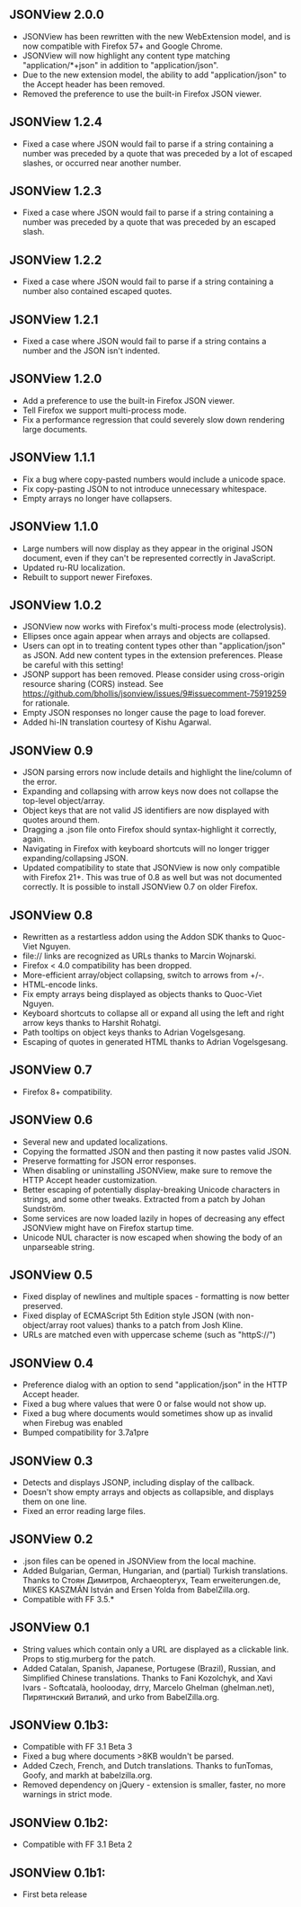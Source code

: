 JSONView 2.0.0
---
* JSONView has been rewritten with the new WebExtension model, and is now compatible with Firefox 57+ and Google Chrome.
* JSONView will now highlight any content type matching "application/*+json" in addition to "application/json".
* Due to the new extension model, the ability to add "application/json" to the Accept header has been removed.
* Removed the preference to use the built-in Firefox JSON viewer.

JSONView 1.2.4
---
* Fixed a case where JSON would fail to parse if a string containing a number was preceded by a quote that was preceded by a lot of escaped slashes, or occurred near another number.

JSONView 1.2.3
---
* Fixed a case where JSON would fail to parse if a string containing a number was preceded by a quote that was preceded by an escaped slash.

JSONView 1.2.2
---
* Fixed a case where JSON would fail to parse if a string containing a number also contained escaped quotes.

JSONView 1.2.1
---
* Fixed a case where JSON would fail to parse if a string contains a number and the JSON isn't indented.

JSONView 1.2.0
---
* Add a preference to use the built-in Firefox JSON viewer.
* Tell Firefox we support multi-process mode.
* Fix a performance regression that could severely slow down rendering large documents.

JSONView 1.1.1
---
* Fix a bug where copy-pasted numbers would include a unicode space.
* Fix copy-pasting JSON to not introduce unnecessary whitespace.
* Empty arrays no longer have collapsers.

JSONView 1.1.0
---
* Large numbers will now display as they appear in the original JSON document, even if they can't be represented correctly in JavaScript.
* Updated ru-RU localization.
* Rebuilt to support newer Firefoxes.


JSONView 1.0.2
---
* JSONView now works with Firefox's multi-process mode (electrolysis).
* Ellipses once again appear when arrays and objects are collapsed.
* Users can opt in to treating content types other than "application/json" as JSON. Add new content types in the extension preferences. Please be careful with this setting!
* JSONP support has been removed. Please consider using cross-origin resource sharing (CORS) instead. See https://github.com/bhollis/jsonview/issues/9#issuecomment-75919259 for rationale.
* Empty JSON responses no longer cause the page to load forever.
* Added hi-IN translation courtesy of Kishu Agarwal.

JSONView 0.9
---
* JSON parsing errors now include details and highlight the line/column of the error.
* Expanding and collapsing with arrow keys now does not collapse the top-level object/array.
* Object keys that are not valid JS identifiers are now displayed with quotes around them.
* Dragging a .json file onto Firefox should syntax-highlight it correctly, again.
* Navigating in Firefox with keyboard shortcuts will no longer trigger expanding/collapsing JSON.
* Updated compatibility to state that JSONView is now only compatible with Firefox 21+. This was true of 0.8 as well but was not documented correctly. It is possible to install JSONView 0.7 on older Firefox.

JSONView 0.8
---
* Rewritten as a restartless addon using the Addon SDK thanks to Quoc-Viet Nguyen.
* file:// links are recognized as URLs thanks to Marcin Wojnarski.
* Firefox < 4.0 compatibility has been dropped.
* More-efficient array/object collapsing, switch to arrows from +/-.
* HTML-encode links.
* Fix empty arrays being displayed as objects thanks to Quoc-Viet Nguyen.
* Keyboard shortcuts to collapse all or expand all using the left and right arrow keys thanks to Harshit Rohatgi.
* Path tooltips on object keys thanks to Adrian Vogelsgesang.
* Escaping of quotes in generated HTML thanks to Adrian Vogelsgesang.

JSONView 0.7
---

* Firefox 8+ compatibility.

JSONView 0.6
---

* Several new and updated localizations.
* Copying the formatted JSON and then pasting it now pastes valid JSON.
* Preserve formatting for JSON error responses.
* When disabling or uninstalling JSONView, make sure to remove the HTTP Accept header customization.
* Better escaping of potentially display-breaking Unicode characters in strings, and some other tweaks. Extracted from a patch by Johan Sundström.
* Some services are now loaded lazily in hopes of decreasing any effect JSONView might have on Firefox startup time.
* Unicode NUL character is now escaped when showing the body of an unparseable string.

JSONView 0.5
---

* Fixed display of newlines and multiple spaces - formatting is now better preserved.
* Fixed display of ECMAScript 5th Edition style JSON (with non-object/array root values) thanks to a patch from Josh Kline.
* URLs are matched even with uppercase scheme (such as "httpS://")

JSONView 0.4
---

* Preference dialog with an option to send "application/json" in the HTTP Accept header.
* Fixed a bug where values that were 0 or false would not show up.
* Fixed a bug where documents would sometimes show up as invalid when Firebug was enabled
* Bumped compatibility for 3.7a1pre

JSONView 0.3
---

* Detects and displays JSONP, including display of the callback.
* Doesn't show empty arrays and objects as collapsible, and displays them on one line.
* Fixed an error reading large files.

JSONView 0.2
---

* .json files can be opened in JSONView from the local machine.
* Added Bulgarian, German, Hungarian, and (partial) Turkish translations. Thanks to Стоян Димитров, Archaeopteryx, Team erweiterungen.de, MIKES KASZMÁN István and Ersen Yolda from BabelZilla.org.
* Compatible with FF 3.5.*

JSONView 0.1
---

* String values which contain only a URL are displayed as a clickable link. Props to stig.murberg for the patch.
* Added Catalan, Spanish, Japanese, Portugese (Brazil), Russian, and Simplified Chinese translations. Thanks to Fani Kozolchyk, and Xavi Ivars - Softcatalà, hoolooday, drry, Marcelo Ghelman (ghelman.net), Пирятинский Виталий, and urko from BabelZilla.org.

JSONView 0.1b3:
---

* Compatible with FF 3.1 Beta 3
* Fixed a bug where documents >8KB wouldn't be parsed.
* Added Czech, French, and Dutch translations. Thanks to funTomas, Goofy, and markh at babelzilla.org.
* Removed dependency on jQuery - extension is smaller, faster, no more warnings in strict mode.

JSONView 0.1b2:
---

* Compatible with FF 3.1 Beta 2

JSONView 0.1b1:
---

* First beta release
